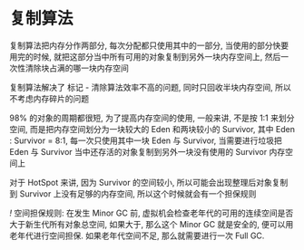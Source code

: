 # 复制算法

复制算法把内存分作两部分, 每次分配都只使用其中的一部分, 当使用的部分快要用完的时候, 就把这部分当中所有可用的对象复制到另外一块内存空间上, 然后一次性清除块占满的哪一块内存空间

复制算法解决了 标记 - 清除算法效率不高的问题, 同时只回收半块内存空间, 所以不考虑内存碎片的问题

98% 的对象的周期都很短, 为了提高内存空间的使用, 一般来讲, 不是按 1:1 来划分空间, 而是把内存空间划分为一块较大的 Eden 和两块较小的 Survivor, 其中 Eden : Survivor = 8:1, 每一次只使用其中一块 Eden 与 Survivor, 当需要进行垃圾把 Eden 与 Survivor 当中还存活的对象复制到另外一块没有使用的 Survivor 内存空间上

对于 HotSpot 来讲, 因为 Survivor 的空间较小, 所以可能会出现整理后对象复制到 Survivor 上没有足够的内存空间, 所以这个时候就会有一个担保规则

*!* 空间担保规则: 在发生 Minor GC 前, 虚拟机会检查老年代的可用的连续空间是否大于新生代所有对象总空间, 如果大于, 那么这个 Minor GC 就是安全的, 便可以用老年代进行空间担保. 如果老年代空间不足, 那么就需要进行一次 Full GC.
